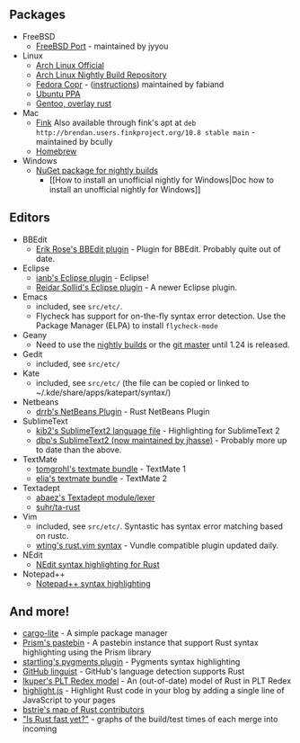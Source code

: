 ## Packages

* FreeBSD
  * [FreeBSD Port](http://www.freebsd.org/cgi/cvsweb.cgi/ports/lang/rust/) - maintained by jyyou
* Linux
  * [Arch Linux Official](https://www.archlinux.org/packages/community/x86_64/rust/)
  * [Arch Linux Nightly Build Repository](http://pkgbuild.com/~thestinger/repo/)
  * [Fedora Copr](http://copr-fe.cloud.fedoraproject.org/coprs/fabiand/rust-unofficial/) - ([instructions](http://dummdida.blogspot.de/2013/05/mozillas-rust-in-fedoras-ppa-copr.html)) maintained by fabiand
  * [Ubuntu PPA](https://launchpad.net/~hansjorg/+archive/rust)
  * [Gentoo, overlay rust](https://github.com/Heather/gentoo-rust)
* Mac
  * [Fink](http://fink.cvs.sourceforge.net/viewvc/fink/dists/10.7/stable/main/finkinfo/languages/rust.info?view=log) Also available through fink's apt at `deb http://brendan.users.finkproject.org/10.8 stable main` - maintained by bcully
  * [Homebrew](https://github.com/mxcl/homebrew/blob/master/Library/Formula/rust.rb)
* Windows
  * [NuGet package for nightly builds](https://www.nuget.org/packages/Rust/)
    * [[How to install an unofficial nightly for Windows|Doc how to install an unofficial nightly for Windows]]

## Editors

* BBEdit
  * [Erik Rose's BBEdit plugin](https://github.com/erikrose/rust-bbedit-plugin) - Plugin for BBEdit. Probably quite out of date.
* Eclipse
  * [ianb's Eclipse plugin](https://github.com/ianbollinger/oxide) - Eclipse!
  * [Reidar Sollid's Eclipse plugin](http://reidarsollid.github.com/RustyCage/) - A newer Eclipse plugin.
* Emacs
  * included, see `src/etc/`. 
  * Flycheck has support for on-the-fly syntax error detection. Use the Package Manager (ELPA) to install `flycheck-mode`
* Geany
  * Need to use the [nightly builds](http://nightly.geany.org/) or the [git master](https://github.com/geany/geany) until 1.24 is released.
* Gedit
  * included, see `src/etc/`
* Kate
  * included, see `src/etc/`
    (the file can be copied or linked to ~/.kde/share/apps/katepart/syntax/)
* Netbeans
  * [drrb's NetBeans Plugin](https://github.com/drrb/rust-netbeans) - Rust NetBeans Plugin
* SublimeText
  * [kib2's SublimeText2 language file](http://kib2.free.fr/Falcon/blog/25-01-2012-SublimeText2-Rust.html) - Highlighting for SublimeText 2
  * [dbp's SublimeText2 (now maintained by jhasse)](https://github.com/jhasse/sublime-rust) - Probably more up to date than the above.
* TextMate
  * [tomgrohl's textmate bundle](https://github.com/tomgrohl/Rust.tmbundle) - TextMate 1
  * [elia's textmate bundle](https://github.com/elia/rust.tmbundle) - TextMate 2
* Textadept
  * [abaez's Textadept module/lexer](https://bitbucket.org/a_baez/ta-rust)
  * [suhr/ta-rust](https://github.com/suhr/ta-rust)
* Vim
  * included, see `src/etc/`. Syntastic has syntax error matching based on rustc.
  * [wting's rust.vim syntax](https://github.com/wting/rust.vim) - Vundle compatible plugin updated daily.
* NEdit
  * [NEdit syntax highlighting for Rust](https://mail.mozilla.org/pipermail/rust-dev/2013-September/005822.html)
* Notepad++
  * [Notepad++ syntax highlighting](https://github.com/pfalabella/Rust-notepadplusplus)

## And more!

* [cargo-lite](https://github.com/cmr/cargo-lite) - A simple package manager
* [Prism's pastebin](http://kib2.free.fr/pastebin) - A pastebin instance that support Rust syntax highlighting using the Prism library
* [startling's pygments plugin](https://github.com/startling/pygments-rust) - Pygments syntax highlighting
* [GitHub linguist](https://github.com/github/linguist) - GitHub's language detection supports Rust
* [lkuper's PLT Redex model](https://github.com/lkuper/rust-redex) - An (out-of-date) model of Rust in PLT Redex
* [highlight.js](http://softwaremaniacs.org/soft/highlight/en/) - Highlight Rust code in your blog by adding a single line of JavaScript to your pages
* [bstrie's map of Rust contributors](http://seleniac.org/map/)
* ["Is Rust fast yet?"](http://huonw.github.io/isrustfastyet/) - graphs of the build/test times of each merge into incoming